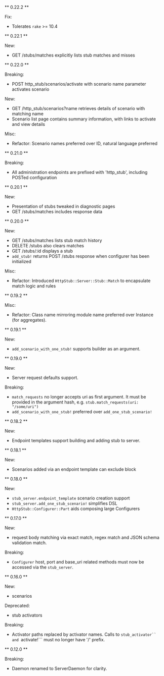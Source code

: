 ** 0.22.2 **

Fix:
* Tolerates ```rake``` >= 10.4

** 0.22.1 **

New:
* GET /stubs/matches explicitly lists stub matches and misses

** 0.22.0 **

Breaking:
* POST http_stub/scenarios/activate with scenario name parameter activates scenario

New:
* GET /http_stub/scenarios?name retrieves details of scenario with matching name
* Scenario list page contains summary information, with links to activate and view details

Misc:
* Refactor: Scenario names preferred over ID, natural language preferred

** 0.21.0 **

Breaking:
* All administration endpoints are prefixed with 'http_stub', including POSTed configuration

** 0.20.1 **

New:
* Presentation of stubs tweaked in diagnostic pages
* GET /stubs/matches includes response data

** 0.20.0 **

New:
* GET /stubs/matches lists stub match history
* DELETE /stubs also clears matches
* GET /stubs/:id displays a stub
* ```add_stub!``` returns POST /stubs response when configurer has been initialized

Misc:
* Refactor: Introduced ```HttpStub::Server::Stub::Match``` to encapsulate match logic and rules

** 0.19.2 **

Misc:
* Refactor: Class name mirroring module name preferred over Instance (for aggregates).

** 0.19.1 **

New:
* ```add_scenario_with_one_stub!``` supports builder as an argument.

** 0.19.0 **

New:
* Server request defaults support.

Breaking:
* ```match_requests``` no longer accepts uri as first argument.  It must be provided in the argument hash, e.g. ```stub.match_requests(uri: "/some/uri")```
* ```add_scenario_with_one_stub!``` preferred over ```add_one_stub_scenario!```

** 0.18.2 **

New:
* Endpoint templates support building and adding stub to server.

** 0.18.1 **

New:
* Scenarios added via an endpoint template can exclude block

** 0.18.0 **

New:
* ```stub_server.endpoint_template``` scenario creation support
* ```stub_server.add_one_stub_scenario!``` simplifies DSL
* ```HttpStub::Configurer::Part``` aids composing large Configurers

** 0.17.0 **

New:
* request body matching via exact match, regex match and JSON schema validation match.

Breaking:
* ```Configurer``` host, port and base_uri related methods must now be accessed via the ```stub_server```.

** 0.16.0 **

New:
* scenarios

Deprecated:
* stub activators

Breaking:
* Activator paths replaced by activator names.  Calls to ```stub_activator`` and ```activate!``` must no longer have '/' prefix.

** 0.12.0 **

Breaking:
* Daemon renamed to ServerDaemon for clarity.
